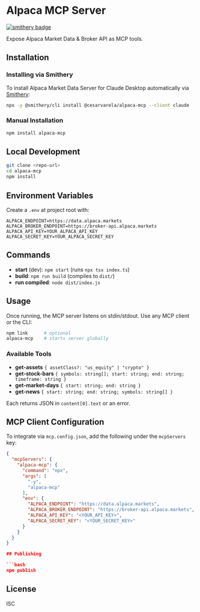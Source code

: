 # Alpaca MCP Server
[![smithery badge](https://smithery.ai/badge/@cesarvarela/alpaca-mcp)](https://smithery.ai/server/@cesarvarela/alpaca-mcp)

Expose Alpaca Market Data & Broker API as MCP tools.

## Installation

### Installing via Smithery

To install Alpaca Market Data Server for Claude Desktop automatically via [Smithery](https://smithery.ai/server/@cesarvarela/alpaca-mcp):

```bash
npx -y @smithery/cli install @cesarvarela/alpaca-mcp --client claude
```

### Manual Installation
```bash
npm install alpaca-mcp
```

## Local Development

```bash
git clone <repo-url>
cd alpaca-mcp
npm install
```

## Environment Variables

Create a `.env` at project root with:

```env
ALPACA_ENDPOINT=https://data.alpaca.markets
ALPACA_BROKER_ENDPOINT=https://broker-api.alpaca.markets
ALPACA_API_KEY=YOUR_ALPACA_API_KEY
ALPACA_SECRET_KEY=YOUR_ALPACA_SECRET_KEY
```

## Commands

- **start** (dev): `npm start` (runs `npx tsx index.ts`)
- **build**: `npm run build` (compiles to `dist/`)
- **run compiled**: `node dist/index.js`

## Usage

Once running, the MCP server listens on stdin/stdout. Use any MCP client or the CLI:

```bash
npm link      # optional
alpaca-mcp    # starts server globally
```

### Available Tools

- **get-assets** `{ assetClass?: "us_equity" | "crypto" }`
- **get-stock-bars** `{ symbols: string[]; start: string; end: string; timeframe: string }`
- **get-market-days** `{ start: string; end: string }`
- **get-news** `{ start: string; end: string; symbols: string[] }`

Each returns JSON in `content[0].text` or an error.

## MCP Client Configuration

To integrate via `mcp.config.json`, add the following under the `mcpServers` key:

```json
{
  "mcpServers": {
    "alpaca-mcp": {
      "command": "npx",
      "args": [
        "-y",
        "alpaca-mcp"
      ],
      "env": {
        "ALPACA_ENDPOINT": "https://data.alpaca.markets",
        "ALPACA_BROKER_ENDPOINT": "https://broker-api.alpaca.markets",
        "ALPACA_API_KEY": "<YOUR_API_KEY>",
        "ALPACA_SECRET_KEY": "<YOUR_SECRET_KEY>"
      }
    }
  }
}

## Publishing

```bash
npm publish
```

## License

ISC
